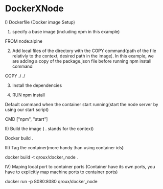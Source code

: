 # DockerXNode

I) Dockerfile (Docker image Setup)

1. specify a base image (including npm in this example)

FROM node:alpine

2. Add local files of the directory with the COPY command(path of the file relativly to the context, desired path in the image). In this example, we are adding a copy of the package.json file before running npm install command

COPY ./ ./

3. Install the dependencies

4. RUN npm install

Default command when the container start running(start the node server by using our start script)

CMD ["npm", "start"]



II) Build the image ( . stands for the context)

Docker build .


III) Tag the container(more handy than using container ids)

docker build -t qroux/docker_node .


IV) Maping local port to container ports (Container have its own ports, you have to explicitly map machine ports to container ports)

docker run -p 8080:8080  qroux/docker_node


